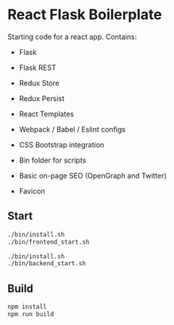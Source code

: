 # React Flask Boilerplate

Starting code for a react app. Contains:

- Flask
- Flask REST

- Redux Store
- Redux Persist
- React Templates
- Webpack / Babel / Eslint configs
- CSS Bootstrap integration
- Bin folder for scripts
- Basic on-page SEO (OpenGraph and Twitter)
- Favicon

## Start

```bash
./bin/install.sh
./bin/frontend_start.sh
```

```bash
./bin/install.sh
./bin/backend_start.sh
```

## Build

```bash
npm install
npm run build
```
